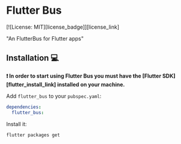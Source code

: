 # Flutter Bus

[![License: MIT][license_badge]][license_link]

"An FlutterBus for Flutter apps"

## Installation 💻

**❗ In order to start using Flutter Bus you must have the [Flutter SDK][flutter_install_link] installed on your machine.**

Add `flutter_bus` to your `pubspec.yaml`:

```yaml
dependencies:
  flutter_bus:
```

Install it:

```sh
flutter packages get
```

